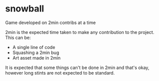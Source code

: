 # snowball
Game developed on 2min contribs at a time

2min is the expected time taken to make any contribution to the project.
This can be:
- A single line of code
- Squashing a 2min bug
- Art asset made in 2min

It is expected that some things can't be done in 2min and that's okay, however long stints are not expected to be standard.
